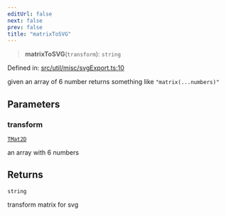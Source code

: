 ```yaml
---
editUrl: false
next: false
prev: false
title: "matrixToSVG"
---
```


> **matrixToSVG**(`transform`): `string`

Defined in: [src/util/misc/svgExport.ts:10](https://github.com/fabricjs/fabric.js/blob/b4f67b1cfd353d0e2763b168e07bce6b67895452/src/util/misc/svgExport.ts#L10)

given an array of 6 number returns something like `"matrix(...numbers)"`

## Parameters

### transform

[`TMat2D`](/api/type-aliases/tmat2d/)

an array with 6 numbers

## Returns

`string`

transform matrix for svg
